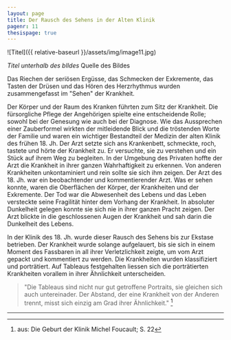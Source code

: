 ```yaml
---
layout: page
title: Der Rausch des Sehens in der Alten Klinik
pagenr: 11
thesispage: true
---
```


![Titel]({{ relative-baseurl }}/assets/img/image11.jpg)

*Titel unterhalb des bIldes* Quelle des Bildes

Das Riechen der seriösen Ergüsse, das Schmecken der Exkremente, das Tasten der Drüsen und das Hören des Herzrhythmus wurden zusammengefasst im "Sehen" der Krankheit.

Der Körper und der Raum des Kranken führten zum Sitz der Krankheit. Die fürsorgliche Pflege der Angehörigen spielte eine entscheidende Rolle; sowohl bei der Genesung wie auch bei der Diagnose. Wie das Aussprechen einer Zauberformel wirkten der mitleidende Blick und die tröstenden Worte der Familie und waren ein wichtiger Bestandteil der Medizin der alten Klinik des frühen 18. Jh. Der Arzt setzte sich ans Krankenbett, schmeckte, roch, tastete und hörte der Krankheit zu. Er versuchte, sie zu verstehen und ein Stück auf ihrem Weg zu begleiten. In der Umgebung des Privaten hoffte der Arzt die Krankheit in ihrer ganzen Wahrhaftigkeit zu erkennen. Von anderen Krankheiten unkontaminiert und rein sollte sie sich ihm zeigen. Der Arzt des 18. Jh. war ein beobachtender und kommentierender Arzt. Was er sehen konnte, waren die Oberflächen der Körper, der Krankheiten und der Exkremente. Der Tod war die Abwesenheit des Lebens und das Leben versteckte seine Fragilität hinter dem Vorhang der Krankheit. In absoluter Dunkelheit gelegen konnte sie sich nie in ihrer ganzen Pracht zeigen. Der Arzt blickte in die geschlossenen Augen der Krankheit und sah darin die Dunkelheit des Lebens.

In der Klinik des 18. Jh. wurde dieser Rausch des Sehens bis zur Ekstase betrieben. Der Krankheit wurde solange aufgelauert, bis sie sich in einem Moment des Fassbaren in all ihrer Verletzlichkeit zeigte, um vom Arzt gepackt und kommentiert zu werden. Die Krankheiten wurden klassifiziert und porträtiert. Auf Tableaus festgehalten liessen sich die porträtierten Krankheiten vorallem in ihrer Ähnlichkeit unterscheiden.

>"Die Tableaus sind nicht nur gut getroffene Portraits, sie gleichen sich auch untereinader. Der Abstand, der eine Krankheit von der Anderen trennt, misst sich einzig am Grad ihrer Ähnlichkeit." [^7]

---

[^7]:
      aus: Die Geburt der Klinik Michel Foucault; S. 22
